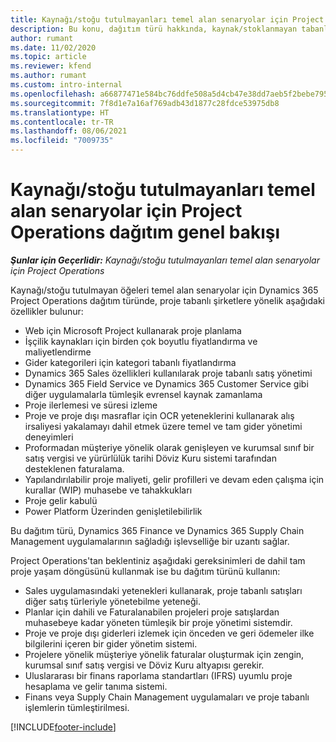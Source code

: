 ```yaml
---
title: Kaynağı/stoğu tutulmayanları temel alan senaryolar için Project Operations dağıtım genel bakışı
description: Bu konu, dağıtım türü hakkında, kaynak/stoklanmayan tabanlı senaryolar için Project Operations hakkında bilgi sağlar.
author: rumant
ms.date: 11/02/2020
ms.topic: article
ms.reviewer: kfend
ms.author: rumant
ms.custom: intro-internal
ms.openlocfilehash: a66877471e584bc76ddfe508a5d4cb47e38dd7aeb5f2bebe795b41a1de462ef9
ms.sourcegitcommit: 7f8d1e7a16af769adb43d1877c28fdce53975db8
ms.translationtype: HT
ms.contentlocale: tr-TR
ms.lasthandoff: 08/06/2021
ms.locfileid: "7009735"
---
```

# <a name="project-operations-for-resourcenon-stocked-based-scenarios-deployment-overview"></a>Kaynağı/stoğu tutulmayanları temel alan senaryolar için Project Operations dağıtım genel bakışı

_**Şunlar için Geçerlidir:** Kaynağı/stoğu tutulmayanları temel alan senaryolar için Project Operations_

Kaynağı/stoğu tutulmayan öğeleri temel alan senaryolar için Dynamics 365 Project Operations dağıtım türünde, proje tabanlı şirketlere yönelik aşağıdaki özellikler bulunur:

- Web için Microsoft Project kullanarak proje planlama
- İşçilik kaynakları için birden çok boyutlu fiyatlandırma ve maliyetlendirme
- Gider kategorileri için kategori tabanlı fiyatlandırma
- Dynamics 365 Sales özellikleri kullanılarak proje tabanlı satış yönetimi
- Dynamics 365 Field Service ve Dynamics 365 Customer Service gibi diğer uygulamalarla tümleşik evrensel kaynak zamanlama
- Proje ilerlemesi ve süresi izleme
- Proje ve proje dışı masraflar için OCR yeteneklerini kullanarak alış irsaliyesi yakalamayı dahil etmek üzere temel ve tam gider yönetimi deneyimleri
- Proformadan müşteriye yönelik olarak genişleyen ve kurumsal sınıf bir satış vergisi ve yürürlülük tarihi Döviz Kuru sistemi tarafından desteklenen faturalama.
- Yapılandırılabilir proje maliyeti, gelir profilleri ve devam eden çalışma için kurallar (WIP) muhasebe ve tahakkukları
- Proje gelir kabulü
- Power Platform Üzerinden genişletilebilirlik

Bu dağıtım türü, Dynamics 365 Finance ve Dynamics 365 Supply Chain Management uygulamalarının sağladığı işlevselliğe bir uzantı sağlar.

Project Operations'tan beklentiniz aşağıdaki gereksinimleri de dahil tam proje yaşam döngüsünü kullanmak ise bu dağıtım türünü kullanın:

- Sales uygulamasındaki yetenekleri kullanarak, proje tabanlı satışları diğer satış türleriyle yönetebilme yeteneği.
- Planlar için dahili ve Faturalanabilen projeleri proje satışlardan muhasebeye kadar yöneten tümleşik bir proje yönetimi sistemdir.
- Proje ve proje dışı giderleri izlemek için önceden ve geri ödemeler ilke bilgilerini içeren bir gider yönetim sistemi.
- Projelere yönelik müşteriye yönelik faturalar oluşturmak için zengin, kurumsal sınıf satış vergisi ve Döviz Kuru altyapısı gerekir.
- Uluslararası bir finans raporlama standartları (IFRS) uyumlu proje hesaplama ve gelir tanıma sistemi.
- Finans veya Supply Chain Management uygulamaları ve proje tabanlı işlemlerin tümleştirilmesi.


[!INCLUDE[footer-include](../includes/footer-banner.md)]
